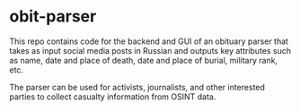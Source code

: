 # obit-parser

This repo contains code for the backend and GUI of an obituary parser that takes as input social media posts in Russian and outputs key attributes such as name, date and place of death, date and place of burial, military rank, etc.

The parser can be used for activists, journalists, and other interested parties to collect casualty information from OSINT data.
